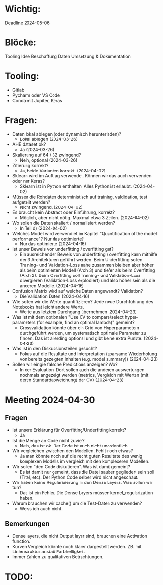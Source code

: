 # Wichtig:
Deadline 2024-05-06

# Blöcke:
Tooling
Idee
Beschaffung Daten
Umsetzung & Dokumentation

# Tooling:
- Gitlab
- Pycharm oder VS Code
- Conda mit Jupiter, Keras

# Fragen:
- Daten lokal ablegen (oder dynamisch herunterladen)?
    - Lokal ablegen (2024-03-26)
- AHE dataset ok?
    - Ja (2024-03-26)
- Skalierung auf 64 / 32 zwingend?
    - Nein, optional (2024-03-26)
- Zitierung korrekt?
    - Ja, beide Varianten korrekt. (2024-04-02)
- Sklearn wird im Auftrag verwendet. Können wir das auch verwenden oder nur Keras?
    - Sklearn ist in Python enthalten. Alles Python ist erlaubt. (2024-04-02)
- Müssen die Rohdaten deterministisch auf training, valdidation, test aufgeteilt werden?
    - Nicht zwingend. (2024-04-02)
- Es braucht kein Abstract oder Einführung, korrekt?
    - Möglich, aber nicht nötig. Maximal etwa 3 Zeilen. (2024-04-02)
- Wo sollen die Daten skaliert / normalisiert werden?
    - In Teil d) (2024-04-02)
- Welches Model wird verwendiet im Kapitel "Quantification of the model performance"? Nur das optimierte?
    - Nur das optimierte (2024-04-16)
- Ist unser Beweis von underfitting / overfitting gut?
    - Ein ausreichender Beweis von underfitting / overfitting kann mithilfe der 3 Architekturen geführt werden. Beim Underfitting sollen Training- und Validation-Loss nahe zusammen bleiben aber höher als beim optimierten Modell (Arch 3) und tiefer als beim Overfitting (Arch 2). Beim Overfitting soll Training- und Validation-Loss divergieren (Validation-Loss explodiert) und also höher sein als die anderen Modelle. (2024-04-16)
- Confusion Matrix wird auf welche Daten angewandt? Validation?
    - Die Validation Daten (2024-04-16)
- Wie sollen wir die Werte quantifizieren? Jede neue Durchführung des Notebooks hat leicht andere Werte.
    - Werte aus letztem Durchgang übernehmen (2024-04-23)
- Was ist mit dem optionalen "Use CV to compare/select hyper-parameters (for example, find an optimal lambda)" gemeint?
    - Crossvalidation könnte über ein Grid von Hyperparametern durchgeführt werden, um systematisch optimale Parameter zu finden. Das ist allerding optional und gibt keine extra Punkte. (2024-04-23)
- Was ist in den Diskussionsteilen gesucht?
    - Fokus auf die Resultate und Interpretation (sparsame Wiederholung von bereits gezeigten Inhalten (e.g. model summary)) (2024-04-23)
- Sollen wir eingie falsche Predictions anzeigen? Wo?
    - In der Evaluation. Dort sollen auch die anderen auswertungen nochmals angezeigt werden (metrics, Vergleich mit Werten (mit deren Standardabweichung) der CV) (2024-04-23)

# Meeting 2024-04-30
## Fragen
- Ist unsere Erklärung für Overfitting/Underfitting korrekt?
    - Ja
- Ist die Menge an Code nicht zuviel?
    - Nein, das ist ok. Der Code ist auch nicht unordentlich.
- Wir vergleichen zwischen den Modellen. Fehlt noch etwas?
    - Ja man könnte noch auf die recht guten Resultate des wenig komplexen Modells im vergleich mit den komplexeren Modellen.
- Wir sollen "den Code diskutieren". Was ist damit gemeint?
    - Es ist damit nur gemeint, dass die Datei sauber gegliedert sein soll (Titel, etc). Der Python Code selber wird nicht angeschaut.
- Wir haben keine Regularisierung in den Dense Layers. Was sollen wir tun?
    - Das ist ein Fehler. Die Dense Layers müssen kernel_regularization haben.
- Warum brauchen wir cache() um die Test-Daten  zu verwenden?
    - Weiss ich auch nicht.

## Bemerkungen
- Dense layers, die nicht Output layer sind, brauchen eine Activation function.
- Kurven Vergleich könnte noch klarer dargestellt werden. ZB. mit Linienstruktur anstatt Farbhelligkeit.
- Immer Zahlen zu qualitativen Betrachtungen.


# TODO:
